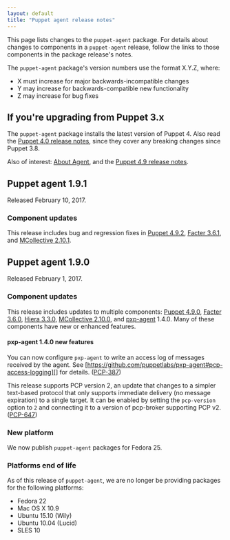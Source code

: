 ```yaml
---
layout: default
title: "Puppet agent release notes"
---
```


[Puppet 4.9.0]: /puppet/4.9/release_notes.html#puppet-490
[Puppet 4.9.2]: /puppet/4.9/release_notes.html#puppet-492


[Facter 3.6.0]: /facter/3.6/release_notes.html#facter-360
[Facter 3.6.1]: /facter/3.6/release_notes.html#facter-361


[Hiera 3.3.0]: /hiera/3.3/release_notes.html#hiera-330

[MCollective 2.10.0]: /mcollective/releasenotes.html#2_10_0
[MCollective 2.10.1]: /mcollective/releasenotes.html#2_10_1

[pxp-agent]: https://github.com/puppetlabs/pxp-agent

[security]: /security/index.html


This page lists changes to the `puppet-agent` package. For details about changes to components in a `puppet-agent` release, follow the links to those components in the package release's notes.

The `puppet-agent` package's version numbers use the format X.Y.Z, where:

* X must increase for major backwards-incompatible changes
* Y may increase for backwards-compatible new functionality
* Z may increase for bug fixes

## If you're upgrading from Puppet 3.x

The `puppet-agent` package installs the latest version of Puppet 4. Also read the [Puppet 4.0 release notes](/puppet/4.0/reference/release_notes.html), since they cover any breaking changes since Puppet 3.8.

Also of interest: [About Agent](./about_agent.html), and the [Puppet 4.9 release notes](./release_notes.html).

## Puppet agent 1.9.1 

Released February 10, 2017.

### Component updates

This release includes bug and regression fixes in [Puppet 4.9.2][], [Facter 3.6.1][], and [MCollective 2.10.1][].

## Puppet agent 1.9.0

Released February 1, 2017. 

### Component updates

This release includes updates to multiple components: [Puppet 4.9.0][], [Facter 3.6.0][], [Hiera 3.3.0][], [MCollective 2.10.0][], and [pxp-agent][] 1.4.0. Many of these components have new or enhanced features.

#### pxp-agent 1.4.0 new features

You can now configure `pxp-agent` to write an access log of messages received by the agent. See [https://github.com/puppetlabs/pxp-agent#pcp-access-logging][] for details. ([PCP-387](https://tickets.puppetlabs.com/browse/PCP-387))

This release supports PCP version 2, an update that changes to a simpler text-based protocol that only supports immediate delivery (no message expiration) to a single target. It can be enabled by setting the `pcp-version` option to `2` and connecting it to a version of pcp-broker supporting PCP v2. ([PCP-647](https://tickets.puppetlabs.com/browse/PCP-647))

### New platform

We now publish `puppet-agent` packages for Fedora 25.

### Platforms end of life

As of this release of `puppet-agent`, we are no longer be providing packages for the following platforms:

* Fedora 22
* Mac OS X 10.9
* Ubuntu 15.10 (Wily)
* Ubuntu 10.04 (Lucid)
* SLES 10